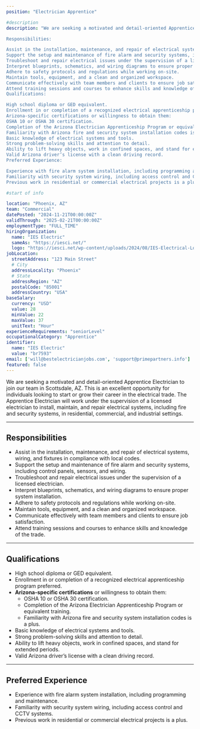 ```yaml
---
position: "Electrician Apprentice"

#description
description: "We are seeking a motivated and detail-oriented Apprentice Electrician to join our team in Phoenix, AZ. This is an excellent opportunity for individuals looking to start or grow their career in the electrical trade. The Apprentice Electrician will work under the supervision of a licensed electrician to install, maintain, and repair electrical systems, including fire and security systems, in residential, commercial, and industrial settings.

Responsibilities:

Assist in the installation, maintenance, and repair of electrical systems, wiring, and fixtures in compliance with local codes.
Support the setup and maintenance of fire alarm and security systems, including control panels, sensors, and wiring.
Troubleshoot and repair electrical issues under the supervision of a licensed electrician.
Interpret blueprints, schematics, and wiring diagrams to ensure proper system installation.
Adhere to safety protocols and regulations while working on-site.
Maintain tools, equipment, and a clean and organized workspace.
Communicate effectively with team members and clients to ensure job satisfaction.
Attend training sessions and courses to enhance skills and knowledge of the trade.
Qualifications:

High school diploma or GED equivalent.
Enrollment in or completion of a recognized electrical apprenticeship program preferred.
Arizona-specific certifications or willingness to obtain them:
OSHA 10 or OSHA 30 certification.
Completion of the Arizona Electrician Apprenticeship Program or equivalent training.
Familiarity with Arizona fire and security system installation codes is a plus.
Basic knowledge of electrical systems and tools.
Strong problem-solving skills and attention to detail.
Ability to lift heavy objects, work in confined spaces, and stand for extended periods.
Valid Arizona driver’s license with a clean driving record.
Preferred Experience:

Experience with fire alarm system installation, including programming and maintenance.
Familiarity with security system wiring, including access control and CCTV systems.
Previous work in residential or commercial electrical projects is a plus."

#start of info

location: "Phoenix, AZ"
team: "Commercial"
datePosted: "2024-11-21T00:00:00Z"
validThrough: "2025-02-21T00:00:00Z"
employmentType: "FULL_TIME"
hiringOrganization: 
  name: "IES Electric"
  sameAs: "https://iesci.net/"
  logo: "https://iesci.net/wp-content/uploads/2024/08/IES-Electrical-Logo-color.png"
jobLocation:
  streetAddress: "123 Main Street"
  # City
  addressLocality: "Phoenix"
  # State
  addressRegion: "AZ"
  postalCode: "85001"
  addressCountry: "USA"
baseSalary:
  currency: "USD"
  value: 28
  minValue: 22
  maxValue: 37
  unitText: "Hour"
experienceRequirements: "seniorLevel"
occupationalCategory: "Apprentice"
identifier:
  name: "IES Electric"
  value: "br7593"
email: ['will@bestelectricianjobs.com', 'support@primepartners.info']
featured: false
---
```

We are seeking a motivated and detail-oriented Apprentice Electrician to join our team in Scottsdale, AZ. This is an excellent opportunity for individuals looking to start or grow their career in the electrical trade. The Apprentice Electrician will work under the supervision of a licensed electrician to install, maintain, and repair electrical systems, including fire and security systems, in residential, commercial, and industrial settings.

---

## Responsibilities

- Assist in the installation, maintenance, and repair of electrical systems, wiring, and fixtures in compliance with local codes.  
- Support the setup and maintenance of fire alarm and security systems, including control panels, sensors, and wiring.  
- Troubleshoot and repair electrical issues under the supervision of a licensed electrician.  
- Interpret blueprints, schematics, and wiring diagrams to ensure proper system installation.  
- Adhere to safety protocols and regulations while working on-site.  
- Maintain tools, equipment, and a clean and organized workspace.  
- Communicate effectively with team members and clients to ensure job satisfaction.  
- Attend training sessions and courses to enhance skills and knowledge of the trade.  

---

## Qualifications

- High school diploma or GED equivalent.  
- Enrollment in or completion of a recognized electrical apprenticeship program preferred.  
- **Arizona-specific certifications** or willingness to obtain them:
  - OSHA 10 or OSHA 30 certification.  
  - Completion of the Arizona Electrician Apprenticeship Program or equivalent training.  
  - Familiarity with Arizona fire and security system installation codes is a plus.  
- Basic knowledge of electrical systems and tools.  
- Strong problem-solving skills and attention to detail.  
- Ability to lift heavy objects, work in confined spaces, and stand for extended periods.  
- Valid Arizona driver’s license with a clean driving record.  

---

## Preferred Experience  

- Experience with fire alarm system installation, including programming and maintenance.  
- Familiarity with security system wiring, including access control and CCTV systems.  
- Previous work in residential or commercial electrical projects is a plus.  
